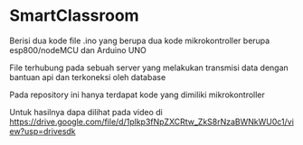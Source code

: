 # SmartClassroom

Berisi dua kode file .ino yang berupa dua kode mikrokontroller berupa esp800/nodeMCU dan Arduino UNO

File terhubung pada sebuah server yang melakukan transmisi data dengan bantuan api dan terkoneksi oleh database

Pada repository ini hanya terdapat kode yang dimiliki mikrokontroller

Untuk hasilnya dapa dilihat pada video di https://drive.google.com/file/d/1plkp3fNpZXCRtw_ZkS8rNzaBWNkWU0c1/view?usp=drivesdk
